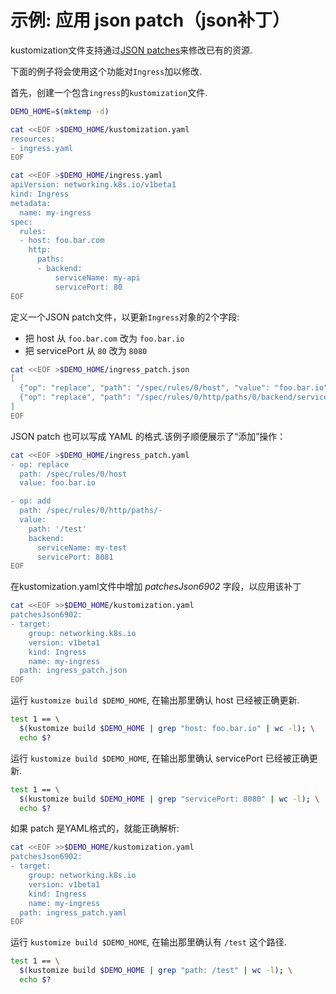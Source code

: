 # 示例: 应用 json patch（json补丁）

kustomization文件支持通过[JSON patches](https://tools.ietf.org/html/rfc6902)来修改已有的资源.

下面的例子将会使用这个功能对`Ingress`加以修改.

首先，创建一个包含`ingress`的`kustomization`文件.

<!-- @createIngress @testAgainstLatestRelease -->
```bash
DEMO_HOME=$(mktemp -d)

cat <<EOF >$DEMO_HOME/kustomization.yaml
resources:
- ingress.yaml
EOF

cat <<EOF >$DEMO_HOME/ingress.yaml
apiVersion: networking.k8s.io/v1beta1
kind: Ingress
metadata:
  name: my-ingress
spec:
  rules:
  - host: foo.bar.com
    http:
      paths:
      - backend:
          serviceName: my-api
          servicePort: 80
EOF
```

定义一个JSON patch文件，以更新`Ingress`对象的2个字段:

- 把 host 从 `foo.bar.com` 改为 `foo.bar.io`
- 把 servicePort 从 `80` 改为 `8080`

<!-- @addJsonPatch @testAgainstLatestRelease -->
```bash
cat <<EOF >$DEMO_HOME/ingress_patch.json
[
  {"op": "replace", "path": "/spec/rules/0/host", "value": "foo.bar.io"},
  {"op": "replace", "path": "/spec/rules/0/http/paths/0/backend/servicePort", "value": 8080}
]
EOF
```

JSON patch 也可以写成 YAML 的格式.该例子顺便展示了“添加”操作：

<!-- @addYamlPatch @testAgainstLatestRelease -->
```bash
cat <<EOF >$DEMO_HOME/ingress_patch.yaml
- op: replace
  path: /spec/rules/0/host
  value: foo.bar.io

- op: add
  path: /spec/rules/0/http/paths/-
  value:
    path: '/test'
    backend:
      serviceName: my-test
      servicePort: 8081
EOF
```

在kustomization.yaml文件中增加 _patchesJson6902_ 字段，以应用该补丁

<!-- @applyJsonPatch @testAgainstLatestRelease -->
```bash
cat <<EOF >>$DEMO_HOME/kustomization.yaml
patchesJson6902:
- target:
    group: networking.k8s.io
    version: v1beta1
    kind: Ingress
    name: my-ingress
  path: ingress_patch.json
EOF
```

运行 `kustomize build $DEMO_HOME`, 在输出那里确认 host 已经被正确更新.

<!-- @confirmHost @testAgainstLatestRelease -->
```bash
test 1 == \
  $(kustomize build $DEMO_HOME | grep "host: foo.bar.io" | wc -l); \
  echo $?
```

运行 `kustomize build $DEMO_HOME`, 在输出那里确认 servicePort 已经被正确更新.

<!-- @confirmServicePort @testAgainstLatestRelease -->

```bash
test 1 == \
  $(kustomize build $DEMO_HOME | grep "servicePort: 8080" | wc -l); \
  echo $?
```

如果 patch 是YAML格式的，就能正确解析:

<!-- @applyYamlPatch @testAgainstLatestRelease -->
```bash
cat <<EOF >>$DEMO_HOME/kustomization.yaml
patchesJson6902:
- target:
    group: networking.k8s.io
    version: v1beta1
    kind: Ingress
    name: my-ingress
  path: ingress_patch.yaml
EOF
```

运行 `kustomize build $DEMO_HOME`, 在输出那里确认有 `/test` 这个路径.

<!-- @confirmYamlPatch @testAgainstLatestRelease -->
```bash
test 1 == \
  $(kustomize build $DEMO_HOME | grep "path: /test" | wc -l); \
  echo $?
```
